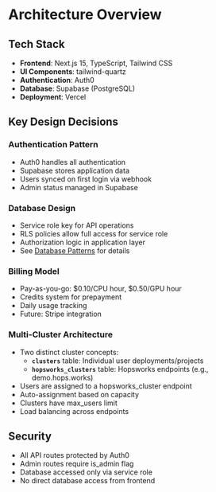 # Architecture Overview

## Tech Stack
- **Frontend**: Next.js 15, TypeScript, Tailwind CSS
- **UI Components**: tailwind-quartz
- **Authentication**: Auth0
- **Database**: Supabase (PostgreSQL)
- **Deployment**: Vercel

## Key Design Decisions

### Authentication Pattern
- Auth0 handles all authentication
- Supabase stores application data
- Users synced on first login via webhook
- Admin status managed in Supabase

### Database Design
- Service role key for API operations
- RLS policies allow full access for service role
- Authorization logic in application layer
- See [Database Patterns](DATABASE_PATTERNS.md) for details

### Billing Model
- Pay-as-you-go: $0.10/CPU hour, $0.50/GPU hour
- Credits system for prepayment
- Daily usage tracking
- Future: Stripe integration

### Multi-Cluster Architecture
- Two distinct cluster concepts:
  - **`clusters`** table: Individual user deployments/projects
  - **`hopsworks_clusters`** table: Hopsworks endpoints (e.g., demo.hops.works)
- Users are assigned to a hopsworks_cluster endpoint
- Auto-assignment based on capacity
- Clusters have max_users limit
- Load balancing across endpoints

## Security
- All API routes protected by Auth0
- Admin routes require is_admin flag
- Database accessed only via service role
- No direct database access from frontend